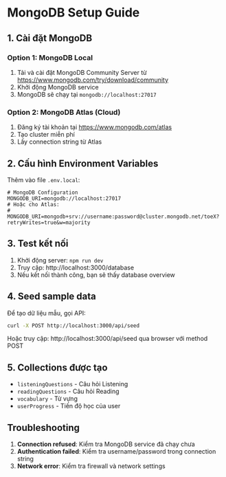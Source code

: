 # MongoDB Setup Guide

## 1. Cài đặt MongoDB

### Option 1: MongoDB Local
1. Tải và cài đặt MongoDB Community Server từ https://www.mongodb.com/try/download/community
2. Khởi động MongoDB service
3. MongoDB sẽ chạy tại `mongodb://localhost:27017`

### Option 2: MongoDB Atlas (Cloud)
1. Đăng ký tài khoản tại https://www.mongodb.com/atlas
2. Tạo cluster miễn phí
3. Lấy connection string từ Atlas

## 2. Cấu hình Environment Variables

Thêm vào file `.env.local`:

```env
# MongoDB Configuration
MONGODB_URI=mongodb://localhost:27017
# Hoặc cho Atlas:
# MONGODB_URI=mongodb+srv://username:password@cluster.mongodb.net/toeX?retryWrites=true&w=majority
```

## 3. Test kết nối

1. Khởi động server: `npm run dev`
2. Truy cập: http://localhost:3000/database
3. Nếu kết nối thành công, bạn sẽ thấy database overview

## 4. Seed sample data

Để tạo dữ liệu mẫu, gọi API:
```bash
curl -X POST http://localhost:3000/api/seed
```

Hoặc truy cập: http://localhost:3000/api/seed qua browser với method POST

## 5. Collections được tạo

- `listeningQuestions` - Câu hỏi Listening
- `readingQuestions` - Câu hỏi Reading  
- `vocabulary` - Từ vựng
- `userProgress` - Tiến độ học của user

## Troubleshooting

1. **Connection refused**: Kiểm tra MongoDB service đã chạy chưa
2. **Authentication failed**: Kiểm tra username/password trong connection string
3. **Network error**: Kiểm tra firewall và network settings
